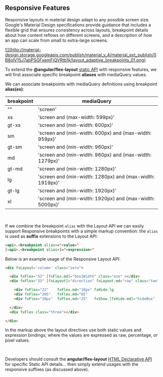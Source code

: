 ## Responsive Features

Responsive layouts in material design adapt to any possible screen size. Google's Material Design specifications provide guidance that includes a flexible grid that ensures consistency across layouts, breakpoint details about how content reflows on different screens, and a description of how an app can scale from small to extra-large screens.

<a href="https://material.io/guidelines/layout/responsive-ui.html" target="_blank">
![](http://material-design.storage.googleapis.com/publish/material_v_4/material_ext_publish/0B8olV15J7abPSGFxemFiQVRtb1k/layout_adaptive_breakpoints_01.png)
</a>


To extend the **@angular/flex-layout** [static API](https://github.com/angular/flex-layout/wiki/Declarative-API-Overview) with responsive features, we will first associate specific breakpoint **aliases** with mediaQuery values. 


We can associate breakpoints with mediaQuery definitions using breakpoint **alias(es)**:

| breakpoint | mediaQuery |
|--------|--------|
| ""    | 'screen'                                                |
| xs    | 'screen and (max-width: 599px)'                         |
| gt-xs | 'screen and (min-width: 600px)'                         |
| sm    | 'screen and (min-width: 600px) and (max-width: 959px)'  |
| gt-sm | 'screen and (min-width: 960px)'                         |
| md    | 'screen and (min-width: 960px) and (max-width: 1279px)' |
| gt-md | 'screen and (min-width: 1280px)'                        |
| lg    | 'screen and (min-width: 1280px) and (max-width: 1919px)'|
| gt-lg | 'screen and (min-width: 1920px)'                        |
| xl    | 'screen and (min-width: 1920px) and (max-width: 5000px)'|
<br/>

If we combine the breakpoint `alias` with the Layout API we can easily support Responsive breakpoints with a 
simple markup convention: the `alias` is used as **suffix** extensions to the Layout API:

```html
<api>.<breakpoint alias>="<value>"
[<api>.<breakpoint alias>]="<expression>"
```


Below is an example usage of the Responsive Layout API:

```html
<div fxLayout='column' class="zero">

  <div fxFlex="33" [fxFlex.md]="box1Width" class="one" ></div>
  <div fxFlex="33" [fxLayout]="direction" fxLayout.md="row" class="two">

    <div fxFlex="22"    fxFlex.md="10px" fxHide.lg                       class="two_one"></div>
    <div fxFlex="205"   fxFlex.md="65"                                    class="two_two"></div>
    <div fxFlex="30px"  fxFlex.md="25"   fxShow [fxHide.md]="hideBox"   class="two_three"></div>

  </div>
  <div fxFlex class="three"></div>

</div>
```

In the markup above the layout directives use both static values and expression bindings; where the values are expressed as raw, percentage, or pixel values.

<br/>

Developers should consult the **angular/flex-layout** [HTML Declarative API](https://github.com/angular/flex-layout/wiki/API-Documentation#html-api-declarative) for specific Static API details... then simply extend usages with the responsive suffixes (as discussed above).

